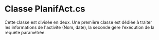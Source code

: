 # Classe PlanifAct.cs

Cette classe est divisée en deux. Une première classe est dédiée à traiter les informations
de l'activite (Nom, date), la seconde gère l'exécution de la requête paramétrée.
